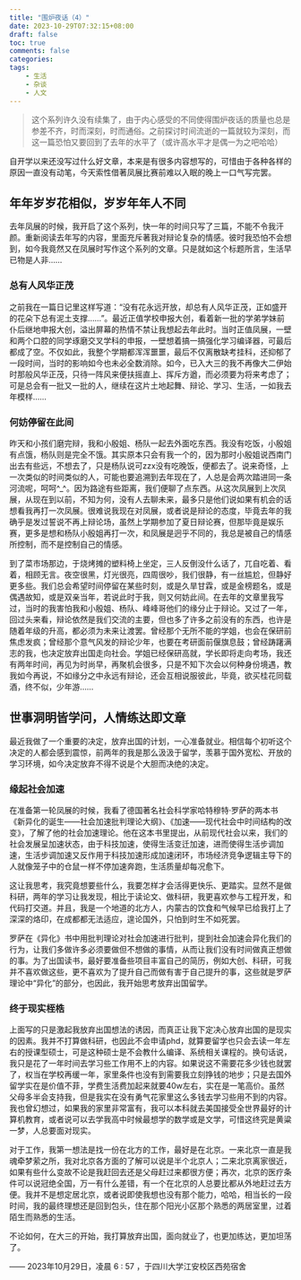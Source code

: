 ```yaml
---
title: "围炉夜话（4）"
date: 2023-10-29T07:32:15+08:00
draft: false
toc: true
comments: false
categories:
tags:
    - 生活
    - 杂谈
    - 人文
---
```



<!--more-->

> 这个系列许久没有续集了，由于内心感受的不同使得围炉夜话的质量也总是参差不齐，时而深刻，时而通俗。之前探讨时间流逝的一篇就较为深刻，而这一篇恐怕又要回到了去年的水平了（或许高水平才是偶一为之吧哈哈）

自开学以来还没写过什么好文章，本来是有很多内容想写的，可惜由于各种各样的原因一直没有动笔，今天索性借著凤展比赛前难以入眠的晚上一口气写完罢。

## 年年岁岁花相似，岁岁年年人不同

去年凤展的时候，我开启了这个系列，快一年的时间只写了三篇，不能不令我汗颜。重新阅读去年写的内容，里面充斥著我对辩论复杂的情感。彼时我恐怕不会想到，如今我竟然又在凤展时写作这个系列的文章。只是就如这个标题所言，生活早已物是人非……

### 总有人风华正茂

之前我在一篇日记里这样写道：“没有花永远开放，却总有人风华正茂，正如盛开的花朵下总有泥土支撑……”。最近正值学校申报大创，看着新一批的学弟学妹前仆后继地申报大创，溢出屏幕的热情不禁让我想起去年此时。当时正值凤展，一壁和两个口腔的同学琢磨交叉学科的申报，一壁想着搞一搞强化学习编译器，可最后都成了空。不仅如此，我整个学期都浑浑噩噩，最后不仅离散缺考挂科，还抑郁了一段时间，当时的影响如今也未必全数消除。如今，已入大三的我不再像大二伊始时那般风华正茂，只待一阵风来便扶摇直上、挥斥方遒，而必须要为将来考虑了；可是总会有一批又一批的人，继续在这片土地起舞、辩论、学习、生活，一如我去年模样……

### 何妨停留在此间

昨天和小孩们磨完辩，我和小殷姐、杨队一起去外面吃东西。我没有吃饭，小殷姐有点饿，杨队则是完全不饿。其实原本只会有我一个的，因为那时小殷姐说西南门出去有些远，不想去了，只是杨队说可zzx没有吃晚饭，便都去了。说来奇怪，上一次类似的时间类似的人，可能也要追溯到去年现在了，人总是会两次踏进同一条河流呢，呵呵^_^。因为路途有些距离，我们便聊了点东西。从这次凤展到上次凤展，从现在到以前，不知为何，没有人去聊未来，最多只是他们说如果有机会的话想看我再打一次凤展。很难说我现在对凤展，或者说是辩论的态度，毕竟去年的我确乎是发过誓说不再上辩论场，虽然上学期参加了夏日辩论赛，但那毕竟是娱乐赛，更多是想和杨队小殷姐再打一次，和凤展是迥乎不同的，我总是被自己的情感所控制，而不是控制自己的情感。

到了菜市场那边，于烧烤摊的塑料椅上坐定，三人反倒没什么话了，兀自吃着、看着，相顾无言。夜空很黑，灯光很亮，四周很吵，我们很静，有一丝尴尬，但静好更多些。我们总会希望时间停留在某些时刻，或是久旱甘霖，或是金榜题名，或是偶遇故知，或是双亲当年，若说此时于我，则又何妨此间。在去年的文章里我写过，当时的我害怕我和小殷姐、杨队、峰峰哥他们的缘分止于辩论。又过了一年，回过头来看，辩论依然是我们交流的主要，但也多了许多之前没有的东西，也许是随着年级的升高，都必须为未来让渡罢。曾经那个无所不能的学姐，也会在保研前焦虑发疯；曾经那个意气风发的辩论少年，也要在考研面前偃旗息鼓；曾经踌躇满志的我，也决定放弃出国走向社会。学姐已经保研高就，学长即将走向考场，我还有两年时间，再见为时尚早，再聚机会很多，只是不知下次会以何种身份境遇，教我如今再说，不如缘分之中永远有辩论，还会互相说服彼此，毕竟，欲买桂花同载酒，终不似，少年游……

## 世事洞明皆学问，人情练达即文章

最近我做了一个重要的决定，放弃出国的计划，一心准备就业。相信每个初听这个决定的人都会感到震惊，前两年的我是那么汲汲于留学，羡慕于国外宽松、开放的学习环境，如今决定放弃不得不说是个大胆而决绝的决定。

### 缘起社会加速

在准备第一轮凤展的时候，我看了德国著名社会科学家哈特穆特·罗萨的两本书《新异化的诞生——社会加速批判理论大纲》、《加速——现代社会中时间结构的改变》，了解了他的社会加速理论。他在这本书里提出，从前现代社会以来，我们的社会发展呈加速状态，由于科技加速，使得生活变迁加速，进而使得生活步调加速，生活步调加速又反作用于科技加速形成加速闭环，市场经济竞争逻辑主导下的人就像笼子中的仓鼠一样不停加速奔跑，生活质量却每况愈下。

这让我思考，我究竟想要些什么，我要怎样才会活得更快乐、更踏实。显然不是做科研，两年的学习让我发现，相比于读论文、做科研，我更喜欢参与工程开发，和代码打交道。并且，我是一个地道的北方人，内蒙古的饮食和气候早已给我打上了深深的烙印，在成都都无法适应，遑论国外，只怕到时生不如死罢。

罗萨在《异化》书中用批判理论对社会加速进行批判，提到社会加速会异化我们的行为，让我们多做许多必须要做但不想做的事情，从而让我们没有时间做真正想做的事。为了出国读书，最好要准备些项目丰富自己的简历，例如大创、科研，可我并不喜欢做这些，更不喜欢为了提升自己而做有害于自己提升的事，这些就是罗萨理论中“异化”的部分，也因此，我开始思考放弃出国留学。

### 终于现实桎梏

上面写的只是激起我放弃出国想法的诱因，而真正让我下定决心放弃出国的是现实的因素。我并不打算做科研，也因此不会申请phd，就算要留学也只会去读一年左右的授课型硕士，可是这种硕士是不会教什么编译、系统相关课程的。换句话说，我只是花了一年时间去学习些工作用不上的内容。如果说这不需要花多少钱也就罢了，权当在学校再缓一年，家里条件也没有到需要我立刻挣钱的地步；只是去国外留学实在是价值不菲，学费生活费加起来就要40w左右，实在是一笔高价。虽然父母多半会支持我，但是我实在没有勇气花家里这么多钱去学习些用不到的内容。我也曾幻想过，如果我的家里非常富有，我可以本科就去美国接受全世界最好的计算机教育，或者说可以去学我高中时候最想学的数学或是文学，可惜这终究是黄粱一梦，人总要面对现实。

对于工作，我第一想法是找一份在北方的工作，最好是在北京。一来北京一直是我魂牵梦萦之所，我对北京各方面的了解可以说是半个北京人；二来北京离家很近，如果有些什么变故不论是我赶回去还是父母赶过来都很方便；再次，北京的医疗条件可以说冠绝全国，万一有什么差错，有一个在北京的人总要比都从外地赶过去方便。我并不是想定居北京，或者说即使我想也没有那个能力，哈哈，相当长的一段时间，我的最终理想还是回到包头，住在那个阳光小区那个熟悉的两居室里，过着陌生而熟悉的生活。

不论如何，在大三的开始，我打算放弃出国，面向就业了，也更加练达，更加坦荡了。

—— 2023年10月29日，凌晨 6 : 57 ，于四川大学江安校区西苑宿舍

